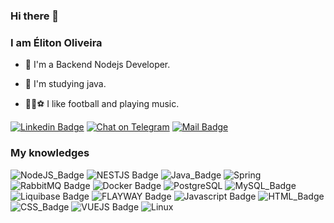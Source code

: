 ### Hi there 👋

### I am Éliton Oliveira

- 🔭 I'm a Backend Nodejs Developer.

- 🌱 I'm studying java.

- 🏄🏻⚽ I like football and playing music.

[![Linkedin Badge](https://img.shields.io/badge/LinkedIn-0077B5?style=for-the-badge&logo=linkedin&logoColor=white)](https://www.linkedin.com/in/%C3%A9liton-oliveira-223553b3/)
[![Chat on Telegram](https://img.shields.io/badge/Telegram-2CA5E0?style=for-the-badge&logo=telegram&logoColor=white)](https://t.me/joinchat/titooliveira09)
[![Mail Badge](https://img.shields.io/badge/Gmail-D14836?style=for-the-badge&logo=gmail&logoColor=white)](mailto:titosi099@gmail.com)

### My knowledges

![NodeJS_Badge](https://img.shields.io/badge/Node.js-339933?style=for-the-badge&logo=nodedotjs&logoColor=white)
![NESTJS Badge](https://img.shields.io/badge/NESTJS-00000F?style=for-the-badge&logo=nestjs&logoColor=ea2845)
![Java_Badge](https://img.shields.io/badge/Java-ED8B00?style=for-the-badge&logo=java&logoColor=white)
![Spring](https://img.shields.io/badge/Spring-6DB33F?style=for-the-badge&logo=spring&logoColor=white)
![RabbitMQ Badge](https://img.shields.io/badge/RABBITMQ-FF6600?style=for-the-badge&logo=rabbitmq&logoColor=white)
![Docker Badge](https://img.shields.io/badge/DOCKER-003f8c?style=for-the-badge&logo=docker&logoColor=white)
![PostgreSQL](https://img.shields.io/badge/PostgreSQL-316192?style=for-the-badge&logo=postgresql&logoColor=white)
![MySQL_Badge](https://img.shields.io/badge/MySQL-00000F?style=for-the-badge&logo=mysql&logoColor=white)
![Liquibase Badge](https://img.shields.io/badge/LIQUIBASE-E95420?style=for-the-badge&logo=liquibase&logoColor=white)
![FLAYWAY Badge](https://img.shields.io/badge/FLYWAy-c01?style=for-the-badge&logo=flyway&logoColor=white)
![Javascript Badge](https://img.shields.io/badge/JavaScript-F7DF1E?style=for-the-badge&logo=javascript&logoColor=black)
![HTML_Badge](https://img.shields.io/badge/HTML5-E34F26?style=for-the-badge&logo=html5&logoColor=white)
![CSS_Badge](https://img.shields.io/badge/CSS3-1572B6?style=for-the-badge&logo=css3&logoColor=white)
![VUEJS Badge](https://img.shields.io/badge/VUEJS-42b883?style=for-the-badge&logo=vuejsorg&logoColor=42b883)
![Linux](https://img.shields.io/badge/LINUX-E95420?style=for-the-badge&logo=linux&logoColor=white)


<!--
**elitondev92/elitondev92** is a ✨ _special_ ✨ repository because its `README.md` (this file) appears on your GitHub profile.

Here are some ideas to get you started:

- 🔭 I’m currently working on ...
- 🌱 I’m currently learning ...
- 👯 I’m looking to collaborate on ...
- 🤔 I’m looking for help with ...
- 💬 Ask me about ...
- 📫 How to reach me: ...
- 😄 Pronouns: ...
- ⚡ Fun fact: ...
-->

